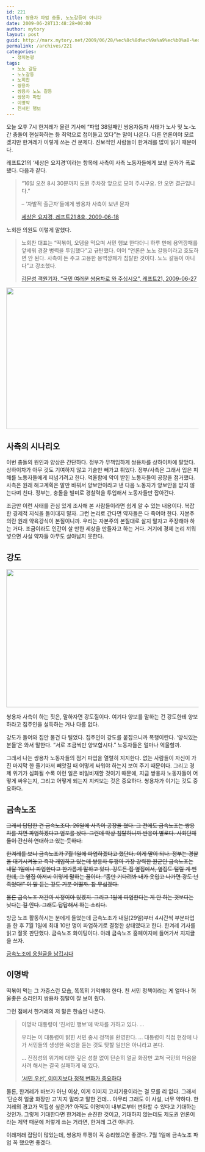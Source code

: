 ```yaml
---
id: 221
title: 쌍용차 파업 충돌, 노노갈등이 아니다
date: 2009-06-28T13:48:28+00:00
author: mytory
layout: post
guid: http://marx.mytory.net/2009/06/28/%ec%8c%8d%ec%9a%a9%ec%b0%a8-%ed%8c%8c%ec%97%85-%ec%b6%a9%eb%8f%8c-%eb%85%b8%eb%85%b8%ea%b0%88%eb%93%b1%ec%9d%b4-%ec%95%84%eb%8b%88%eb%8b%a4/
permalink: /archives/221
categories:
  - 정치논평
tags:
  - 노노 갈등
  - 노노갈등
  - 노회찬
  - 쌍용차
  - 쌍용차 노노 갈등
  - 쌍용차 파업
  - 이명박
  - 친서민 행보
---
```

오늘 오후 7시 한겨레가 올린 기사에 “파업 38일째인 쌍용자동차 사태가 노사 및 노-노간 충돌이 현실화하는 등 최악으로 접어들고 있다”는 말이 나온다. 다른 언론이야 모르겠지만 한겨레가 이렇게 쓰는 건 문제다. 진보적인 사람들이 한겨레를 많이 읽기 때문이다.

레프트21의 ‘세상은 요지경’이라는 항목에 사측이 사측 노동자들에게 보낸 문자가 폭로됐다. 다음과 같다.

> “16일 오전 8시 30분까지 도원 주차장 앞으로 모여 주시구요. 안 오면 결근입니다.”
> 
> &#8211; ‘자발적 출근자’들에게 쌍용차 사측이 보낸 문자
> 
> <p class="rep">
>   <a href="http://wspaper.org/article/6665" target="_blank" title="새 창에서 기사를 엽니다">세상은 요지경, 레프트21 8호, 2009-06-18</a>
> </p>

노회찬 의원도 이렇게 말했다.

> 노회찬 대표는 “떡볶이, 오뎅을 먹으며 서민 행보 한다더니 하루 만에 용역깡패를 앞세워 경찰 병력을 투입했다”고 규탄했다. 이어 “언론은 노노 갈등이라고 호도하면 안 된다. 사측이 돈 주고 고용한 용역깡패가 침탈한 것이다. 노노 갈등이 아니다”고 강조했다.
> 
> <p class="rep">
>   <a href="http://wspaper.org/article/6705" target="_blank" title="새 창에서 기사를 엽니다">김문성 객원기자, “국민 여러분 쌍용차로 와 주십시오”, 레프트21, 2009-06-27</a>
> </p>

<img src="http://marx.mytory.net/wp-content/uploads/1/cfile22.uf.1234591A4A47742DDCC310.jpg" class="aligncenter" width="550" height="371" alt="" filename="27121900_DSC04868(1).jpg" filemime="image/jpeg" />

## 사측의 시나리오

이번 충돌의 원인과 양상은 간단하다. 정부가 무책임하게 쌍용차를 상하이차에 팔았다. 상하이차가 아무 것도 기여하지 않고 기술만 빼가고 튀었다. 정부/사측은 그래서 입은 피해를 노동자들에게 떠넘기려고 한다. 억울함에 악이 받힌 노동자들이 공장을 점거했다. 사측은 원래 해고계획은 말만 바꿔서 양보안이라고 낸 다음 노동자가 양보안을 받지 않는다며 친다. 정부는, 충돌을 빌미로 경찰력을 투입해서 노동자들만 잡아간다.

조금만 이런 사태를 관심 있게 조사해 본 사람들이라면 쉽게 알 수 있는 내용이다. 복잡한 경제적 지식을 들이대지 말자. 그런 논리로 간다면 약자들은 다 죽어야 한다. 자본주의란 원래 약육강식이 본질이니까. 우리는 자본주의 본질대로 살지 말자고 주장해야 하는 거다. 조금이라도 인간이 살 만한 세상을 만들자고 하는 거다. 거기에 경제 논리 끼워넣으면 사실 약자들 아무도 살아남지 못한다.

## 강도

<img src="http://marx.mytory.net/wp-content/uploads/1/cfile2.uf.197CC91E4A47745EAB121D.jpg" class="aligncenter" width="550" height="362" alt="" filename="27021807_CHUL0887.jpg" filemime="image/jpeg" />

쌍용차 사측이 하는 짓은, 말하자면 강도질이다. 여기다 양보를 말하는 건 강도한테 양보하라고 집주인을 설득하는 거나 다름 없다.

강도가 들어와 집안 물건 다 털었다. 집주인이 강도를 붙잡으니까 폭행이란다. ‘양식있는 분들’은 와서 말한다. “서로 조금씩만 양보합시다.” 노동자들은 얼마나 억울할까.

그래서 나는 쌍용차 노동자들의 점거 파업을 열렬히 지지한다. 없는 사람들이 자신이 가진 마지막 한 줄기마저 빼앗길 때 어떻게 싸워야 하는지 보여 주기 때문이다. 그리고 경제 위기가 심화될 수록 이런 일은 비일비재할 것이기 때문에, 지금 쌍용차 노동자들이 어떻게 싸우는지, 그리고 어떻게 되는지 지켜보는 것은 중요하다. 쌍용차가 이기는 것도 중요하다.

## 금속노조

<p style="text-decoration: line-through;">
  그래서 답답한 건 금속노조다. 26일에 사측이 공장을 쳤다. 그 전에도 금속노조는 쌍용차를 치면 파업하겠다고 엄포를 놨다. 그런데 막상 침탈하니까 반응이 별로다. 사회단체들이 간신히 연대하고 있는 듯하다.
</p>

<p style="text-decoration: line-through;">
  한겨레를 보니 금속노조가 7월 1일에 파업하겠다고 했단다. 이게 말이 되나. 정부는 경찰을 대기시켜놓고 즉각 개입하고 있는데 쌍용차 투쟁의 가장 강력한 원군인 금속노조는 내달 1일에나 파업한다고 한가롭게 말하고 있다. 강도든 집 옆집에서, 옆집도 털릴 게 뻔한데, 그 옆집 아저씨 이렇게 말하는 꼴이다. “좀만 기다려봐 내가 옷입고 나가면 강도 넌 죽었다!” 이 말 듣는 강도 기분 어떨까. 참 무섭겠다.
</p>

<p style="text-decoration: line-through;">
  물론 금속노조 저간의 사정이야 있겠지. 그리고 1일에 파업한다는 게 안 하는 것보다는 낫다는 걸 안다. 그래도 답답해서 하는 소리다.
</p>

방금 노조 활동하시는 분에게 들었는데 금속노조가 내일(29일)부터 4시간씩 부분파업을 한 후 7월 1일에 최대 10만 명이 파업하기로 결정한 상태였다고 한다. 한겨레 기사를 읽고 잘못 판단했다. 금속노조 화이팅이다. 아래 금속노조 홈페이지에 들어가서 지지글을 쓰자.

<p class="link">
  <a href="http://metalunion.kr/bbs/bbs.php?bo_table=free" target="_blank" title="새 창에서 금속노조 자유게시판을 띄웁니다">금속노조에 응원글을 남깁시다</a>
</p>

## 이명박

떡볶이 먹는 그 가증스런 모습, 똑똑히 기억해야 한다. 친 서민 정책이라는 게 얼마나 허울좋은 소리인지 쌍용차 침탈이 잘 보여 줬다.

그런 점에서 한겨레의 저 말은 한숨만 나온다.

> 이명박 대통령이 ‘친서민 행보’에 박차를 가하고 있다. … 
> 
> 우리는 이 대통령이 밝힌 서민 중시 정책을 환영한다. … 대통령이 직접 현장에 나가 서민들의 생생한 육성을 듣는 것도 탓할 일만은 아니라고 본다.
> 
> … 진정성의 위기에 대한 깊은 성찰 없이 단순히 얼굴 화장만 고쳐 국민의 마음을 사려 해서는 결국 실패하게 돼 있다.
> 
> <p class="rep">
>   <a href="http://www.hani.co.kr/arti/opinion/editorial/362642.html" target="_blank" title="기사를 새 창에서 엽니다">‘서민 우선’, 이미지보다 정책 변화가 중요하다</a>
> </p>

물론, 한겨레가 바보가 아닌 이상, 이게 이미지 고치기용이라는 걸 모를 리 없다. 그래서 ‘단순히 얼굴 화장만 고’치지 말라고 말한 건데… 아무리 그래도 이 사설, 너무 약하다. 한겨레의 경고가 먹힐성 싶은가? 아직도 이명박이 내부로부터 변화할 수 있다고 기대하는 것인가. 그렇게 기대한다면 한겨레는 순진한 것이고, 기대하지 않는데도 제도권 언론이라는 제약 때문에 저렇게 쓰는 거라면, 한겨레 그건 아니다.

이래저래 잡담이 많았는데, 쌍용차 투쟁이 꼭 승리했으면 좋겠다. 7월 1일에 금속노조 파업 꼭 했으면 좋겠다.